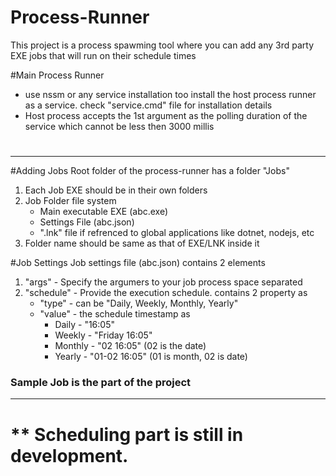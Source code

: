 # Process-Runner
This project is a process spawming tool where you can add any 3rd party EXE jobs that will run on their schedule times

#Main Process Runner
  - use nssm or any service installation too install the host process runner as a service. check "service.cmd" file for installation details
  - Host process accepts the 1st argument as the polling duration of the service which cannot be less then 3000 millis
  
#
---
#Adding Jobs
 Root folder of the process-runner has a folder "Jobs"
 1) Each Job EXE should be in their own folders
 2) Job Folder file system
	* Main executable EXE (abc.exe)
	* Settings File (abc.json)
	* ".lnk" file if refrenced to global applications like dotnet, nodejs, etc
 3) Folder name should be same as that of EXE/LNK inside it
 
 
#Job Settings
  Job settings file (abc.json) contains 2 elements
  1) "args" - Specify the argumers to your job process space separated
  2) "schedule" - Provide the execution schedule. contains 2 property as
      * "type" - can be "Daily, Weekly, Monthly, Yearly"
      * "value" - the schedule timestamp as 
          - Daily - "16:05"
          - Weekly - "Friday 16:05"
          - Monthly - "02 16:05" (02 is the date)
          - Yearly - "01-02 16:05" (01 is month, 02 is date)
          
          
### Sample Job is the part of the project  
---
# ** Scheduling part is still in development. 
    
